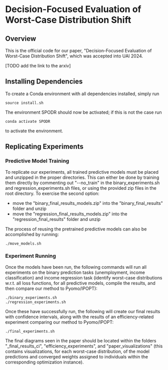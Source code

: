 # Decision-Focused Evaluation of Worst-Case Distribution Shift

## Overview

This is the official code for our paper, "Decision-Focused Evaluation of Worst-Case Distribution Shift", which was accepted into UAI 2024.

[TODO add the link to the arxiv]

## Installing Dependencies

To create a Conda environment with all dependencies installed, simply run

```
source install.sh
```

The environment SPODR should now be activated; if this is not the case run

```
conda activate SPODR
```

to activate the environment.

## Replicating Experiments

### Predictive Model Training

To replicate our experiments, all trained predictive models must be placed and unzipped in the proper directories. This can either be done by training them directly by commenting out "--no_train" in the binary_experiments.sh and regression_experiments.sh files, or using the provided zip files in the root directory. To exercise the second option:

- move the "binary_final_results_models.zip" into the "binary_final_results" folder and unzip
- move the "regression_final_results_models.zip" into the "regression_final_results" folder and unzip

The process of reusing the pretrained predictive models can also be accomplished by running:

```
./move_models.sh
```

### Experiment Running

Once the models have been run, the following commands will run all experiments on the binary prediction tasks (unemployment, income classification) and income regression task (identify worst-case distributions w.r.t. all loss functions, for all predictive models, compile the results, and then compare our method to Pyomo/IPOPT):

```
./binary_experiments.sh
./regression_experiments.sh
```

Once these have successfully run, the following will create our final results with confidence intervals, along with the results of an efficiency-related experiment comparing our method to Pyomo/IPOPT:

```
./final_experiments.sh
```

The final diagrams seen in the paper should be located within the folders "_final_results_ci", "efficiency_experiments", and "paper_visualizations" (this contains visualizations, for each worst-case distribution, of the model predictions and converged weights assigned to individuals within the corresponding optimization instance).

